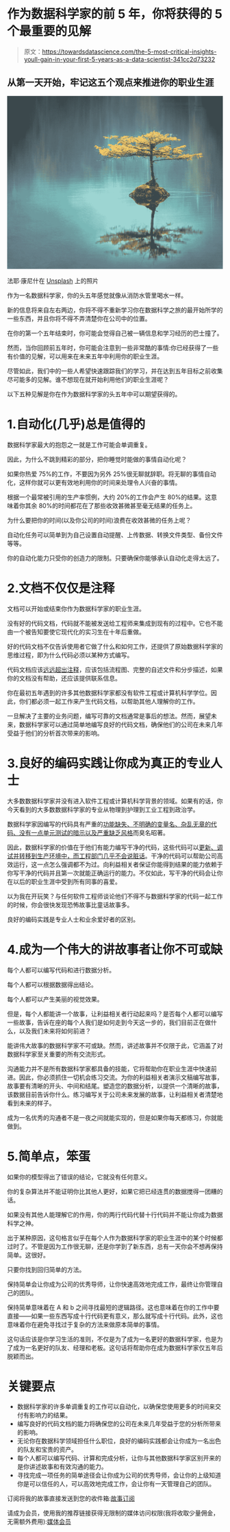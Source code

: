 # 作为数据科学家的前 5 年，你将获得的 5 个最重要的见解

> 原文：<https://towardsdatascience.com/the-5-most-critical-insights-youll-gain-in-your-first-5-years-as-a-data-scientist-341cc2d73232>

## 从第一天开始，牢记这五个观点来推进你的职业生涯

![](img/109f9877d0b5eb7fbac56df8c31e9115.png)

法耶·康尼什在 [Unsplash](https://unsplash.com?utm_source=medium&utm_medium=referral) 上的照片

作为一名数据科学家，你的头五年感觉就像从消防水管里喝水一样。

新的信息将来自左右两边，你将不得不重新学习你在数据科学之旅的最开始所学的一些东西，并且你将不得不弄清楚你在公司中的位置。

在你的第一个五年结束时，你可能会觉得自己被一辆信息和学习经历的巴士撞了。

然而，当你回顾前五年时，你可能会注意到一些非常酷的事情:你已经获得了一些有价值的见解，可以用来在未来五年中利用你的职业生涯。

尽管如此，我们中的一些人希望快速跟踪我们的学习，并在达到五年目标之前收集尽可能多的见解。谁不想现在就开始利用他们的职业生涯呢？

以下五种见解是你在作为数据科学家的头五年中可以期望获得的。

# 1.自动化(几乎)总是值得的

数据科学家最大的抱怨之一就是工作可能会单调重复。

因此，为什么不跳到精彩的部分，把你睡觉时能做的事情自动化呢？

如果你热爱 75%的工作，不要因为另外 25%很无聊就辞职。将无聊的事情自动化，这样你就可以更有效地利用你的时间来处理令人兴奋的事情。

根据一个最常被引用的生产率惯例，大约 20%的工作会产生 80%的结果。这意味着你其余 80%的时间都花在了那些收效甚微甚至毫无结果的任务上。

为什么要把你的时间(以及你公司的时间)浪费在收效甚微的任务上呢？

自动化任务可以简单到为自己设置自动提醒、上传数据、转换文件类型、备份文件等等。

你的自动化能力只受你的创造力的限制。只要确保你能够承认自动化走得太远了。

# 2.文档不仅仅是注释

文档可以开始或结束你作为数据科学家的职业生涯。

没有好的代码文档，代码就不能被发送给工程师来集成到现有的过程中。它也不能由一个被告知要使它现代化的实习生在十年后重做。

好的代码文档不仅告诉使用者它做了什么和如何工作，还提供了原始数据科学家的思维过程，即为什么代码必须以某种方式编写。

代码文档应该[远远超出注释](/how-to-write-good-code-documentation-for-data-scientists-c9940aebb4f0)，应该包括流程图、完整的自述文件和分步描述，如果你的文档没有帮助，还应该提供联系信息。

你在最初五年遇到的许多其他数据科学家都没有软件工程或计算机科学学位。因此，你们都必须一起工作来产生代码文档，以帮助其他人理解你的工作。

一旦解决了主要的业务问题，编写可靠的文档通常是事后的想法。然而，展望未来，数据科学家可以通过简单地编写良好的代码文档，确保他们的公司在未来几年受益于他们的分析首次带来的影响。

</how-to-write-good-code-documentation-for-data-scientists-c9940aebb4f0>  

# 3.良好的编码实践让你成为真正的专业人士

大多数数据科学家并没有进入软件工程或计算机科学背景的领域。如果有的话，你今天看到的大多数数据科学家的专业从物理到护理到工业工程到政治学。

数据科学家因编写的代码具有严重的[功能缺失、不明确的变量名、杂乱无章的代码、没有一点单元测试的暗示以及严重缺乏风格](/software-engineering-best-practices-for-data-scientists-4c199ede6e03)而臭名昭著。

因此，数据科学家的价值在于他们有能力编写干净的代码，这些代码可以[更新、调试并转移到生产环境中，而工程部门几乎不会说脏话](/software-engineering-best-practices-for-data-scientists-4c199ede6e03)。干净的代码可以帮助公司高效运行，这一点怎么强调都不为过。向利益相关者保证你能得到结果的能力依赖于你写干净的代码并且第一次就能正确运行的能力。不仅如此，写干净的代码会让你在以后的职业生涯中受到所有同事的喜爱。

以为我在开玩笑？与任何软件工程师谈论他们不得不与数据科学家的代码一起工作的时候，你会很快发现恐怖故事比童话故事多。

良好的编码实践是专业人士和业余爱好者的区别。

</software-engineering-best-practices-for-data-scientists-4c199ede6e03>  

# 4.成为一个伟大的讲故事者让你不可或缺

每个人都可以编写代码和进行数据分析。

每个人都可以根据数据得出结论。

每个人都可以产生美丽的视觉效果。

但是，每个人都能讲一个故事，让利益相关者行动起来吗？是否每个人都可以编写一些故事，告诉在座的每个人我们是如何走到今天这一步的，我们目前正在做什么，以及我们未来将如何前进？

能讲伟大故事的数据科学家不可或缺。然而，讲述故事并不仅限于此，它涵盖了对数据科学家至关重要的所有交流形式。

沟通能力并不是所有数据科学家都具备的技能，它将帮助你在职业生涯中快速前进。因此，你必须抓住一切机会练习交流。为你的利益相关者演示文稿编写故事，故事要有清晰的开头、中间和结尾。塑造您的数据分析，以提供一个清晰的故事，该数据目前告诉你什么。练习编写关于公司未来发展的故事，让利益相关者清楚地看到未来的样子。

成为一名优秀的沟通者不是一夜之间就能实现的，但是如果你每天都练习，你就能做到。

# 5.简单点，笨蛋

如果你的模型得出了错误的结论，它就没有任何意义。

你的复杂算法并不能证明你比其他人更好，如果它把已经连贯的数据搅得一团糟的话。

如果没有其他人能理解它的作用，你的两行代码代替十行代码并不能让你成为数据科学之神。

出于某种原因，这句格言似乎在每个人作为数据科学家的职业生涯中的某个时候都过时了。不管是因为工作很无聊，还是你学到了新东西，总有一天你会不想再保持简单。这很好。

只要你找到回归简单的方法。

保持简单会让你成为公司的优秀导师，让你快速高效地完成工作，最终让你管理自己的团队。

保持简单意味着在 A 和 b 之间寻找最短的逻辑路径。这也意味着在你的工作中要直接——如果一些东西写成十行代码更有意义，那么就写成十行代码。此外，这也意味着你在避免寻找过于复杂的方法来做原本简单的事情。

这句话应该是你学习生活的准则，不仅是为了成为一名更好的数据科学家，也是为了成为一名更好的队友、经理和老板。这句话将帮助你在成为数据科学家仅五年后脱颖而出。

# 关键要点

*   数据科学家的许多单调重复的工作可以自动化，以确保您使用更多的时间来交付有影响力的结果。
*   编写良好的代码文档的能力将确保您的公司在未来几年受益于您的分析所带来的影响。
*   无论你在数据科学领域担任什么职位，良好的编码实践都会让你成为一名出色的队友和宝贵的资产。
*   每个人都可以编写代码、计算和完成分析，让你与其他数据科学家区别开来的是你讲述故事和有效沟通的能力。
*   寻找完成一项任务的简单途径会让你成为公司的优秀导师，会让你的上级知道你是可以信任的人，可以高效地完成工作，会让你有一天管理自己的团队。

订阅将我的故事直接发送到您的收件箱:[故事订阅](https://madison13.medium.com/subscribe)

请成为会员，使用我的推荐链接获得无限制的媒体访问权限(我将收取少量佣金，无需额外费用):[媒体会员](https://madison13.medium.com/membership)